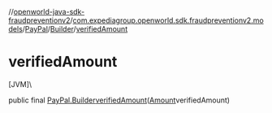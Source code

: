 //[openworld-java-sdk-fraudpreventionv2](../../../../index.md)/[com.expediagroup.openworld.sdk.fraudpreventionv2.models](../../index.md)/[PayPal](../index.md)/[Builder](index.md)/[verifiedAmount](verified-amount.md)

# verifiedAmount

[JVM]\

public final [PayPal.Builder](index.md)[verifiedAmount](verified-amount.md)([Amount](../../-amount/index.md)verifiedAmount)
